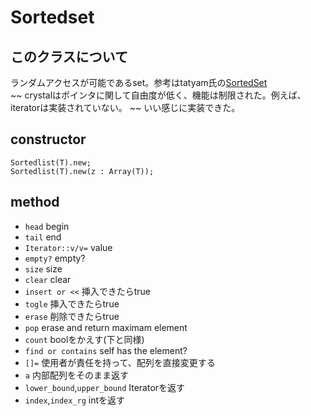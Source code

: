 # Sortedset
## このクラスについて
ランダムアクセスが可能であるset。参考はtatyam氏の[SortedSet](https://github.com/tatyam-prime/SortedSet/tree/main)  
~~ crystalはポインタに関して自由度が低く、機能は制限された。例えば、iteratorは実装されていない。 ~~
いい感じに実装できた。
## constructor
```crystal
Sortedlist(T).new;
Sortedlist(T).new(z : Array(T));
```
## method
* `head` begin
* `tail` end
* `Iterator::v/v=` value
* `empty?` empty?
* `size` size
* `clear` clear
* `insert or <<` 挿入できたらtrue
* `togle` 挿入できたらtrue
* `erase` 削除できたらtrue
* `pop` erase and return maximam element
* `count` boolをかえす(下と同様)
* `find or contains` self has the element?
* `[]=` 使用者が責任を持って、配列を直接変更する
* `a` 内部配列をそのまま返す
* `lower_bound`,`upper_bound` Iteratorを返す
* `index`,`index_rg` intを返す
